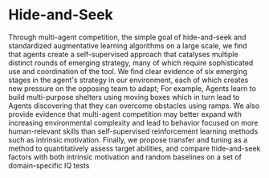 # Hide-and-Seek
 Through multi-agent competition, the simple goal of hide-and-seek and standardized augmentative learning algorithms on a large scale, we find that agents create a self-supervised approach that catalyses multiple distinct rounds of emerging strategy, many of which require sophisticated use and coordination of the tool. We find clear evidence of six emerging stages in the agent's strategy in our environment, each of which creates new pressure on the opposing team to adapt; For example, Agents learn to build multi-purpose shelters using moving boxes which in turn lead to Agents discovering that they can overcome obstacles using ramps. We also provide evidence that multi-agent competition may better expand with increasing environmental complexity and lead to behavior focused on more human-relevant skills than self-supervised reinforcement learning methods such as intrinsic motivation. Finally, we propose transfer and tuning as a method to quantitatively assess target abilities, and compare hide-and-seek factors with both intrinsic motivation and random baselines on a set of domain-specific IQ tests
